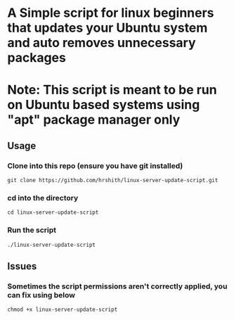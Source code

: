 # A Simple script for linux beginners that updates your Ubuntu system and auto removes unnecessary packages
# Note: This script is meant to be run on Ubuntu based systems using "apt" package manager only

## Usage

### Clone into this repo (ensure you have git installed)
```
git clone https://github.com/hrshith/linux-server-update-script.git
```
### cd into the directory
```
cd linux-server-update-script
```
### Run the script
```
./linux-server-update-script
```

## Issues

### Sometimes the script permissions aren't correctly applied, you can fix using below
```
chmod +x linux-server-update-script
```
